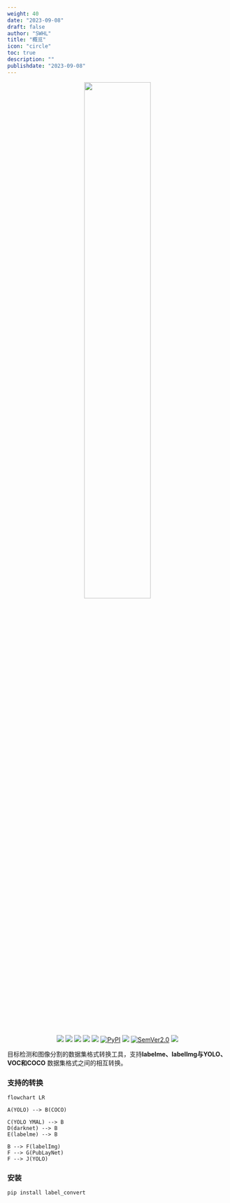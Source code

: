```yaml
---
weight: 40
date: "2023-09-08"
draft: false
author: "SWHL"
title: "概览"
icon: "circle"
toc: true
description: ""
publishdate: "2023-09-08"
---
```


<div align="center">
  <div align="center">
    <img src="https://github.com/RapidAI/LabelConvert/releases/download/v0/LabelConvertv3.png" width="55%" height="55%"/>
  </div>
  <br/>

  <a href=""><img src="https://img.shields.io/badge/Python->=3.6,<3.12-aff.svg"></a>
  <a href=""><img src="https://img.shields.io/badge/OS-Linux%2C%20Win%2C%20Mac-pink.svg"></a>
  <a href="https://github.com/RapidAI/LabelConvert/graphs/contributors"><img src="https://img.shields.io/github/contributors/RapidAI/LabelConvert?color=9ea"></a>
  <a href="https://github.com/RapidAI/LabelConvert/stargazers"><img src="https://img.shields.io/github/stars/RapidAI/LabelConvert?color=ccf" ></a>
  <a href="https://pepy.tech/project/label_convert"><img src="https://static.pepy.tech/badge/label_convert?period=total&units=abbreviation&left_color=grey&right_color=blue&left_text=Downloads"></a>
  <a href="https://pypi.org/project/label_convert/"><img alt="PyPI" src="https://img.shields.io/pypi/v/label_convert"></a>
  <a href="https://choosealicense.com/licenses/apache-2.0/"><img src="https://img.shields.io/badge/License-Apache%202-dfd.svg"></a>
  <a href="https://semver.org/"><img alt="SemVer2.0" src="https://img.shields.io/badge/SemVer-2.0-brightgreen"></a>
  <a href="https://github.com/psf/black"><img src="https://img.shields.io/badge/code%20style-black-000000.svg"></a>

</div>

目标检测和图像分割的数据集格式转换工具，支持**labelme、labelImg与YOLO、VOC和COCO** 数据集格式之间的相互转换。


### 支持的转换
```mermaid
flowchart LR

A(YOLO) --> B(COCO)

C(YOLO YMAL) --> B
D(darknet) --> B
E(labelme) --> B

B --> F(labelImg)
F --> G(PubLayNet)
F --> J(YOLO)
```

### 安装
```bash {linenos=table}
pip install label_convert
```

